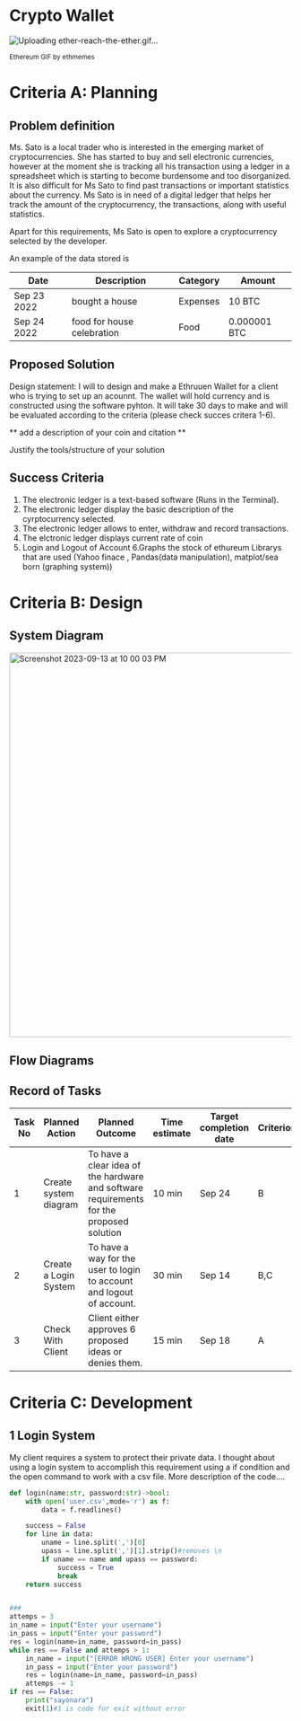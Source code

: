 # Crypto Wallet

![Uploading ether-reach-the-ether.gif…]()

 
<sub>Ethereum GIF by ethmemes</sub>

# Criteria A: Planning

## Problem definition

Ms. Sato is a local trader who is interested in the emerging market of cryptocurrencies. She has started to buy and sell electronic currencies, however at the moment she is tracking all his transaction using a ledger in a spreadsheet which is starting to become burdensome and too disorganized. It is also difficult for Ms Sato to find past transactions or important statistics about the currency. Ms Sato is in need of a digital ledger that helps her track the amount of the cryptocurrency, the transactions, along with useful statistics. 

Apart for this requirements, Ms Sato is open to explore a cryptocurrency selected by the developer.

An example of the data stored is 

| Date | Description | Category | Amount  |
|------|-------------|----------|---------|
| Sep 23 2022 | bought a house | Expenses | 10 BTC |
| Sep 24 2022 | food for house celebration | Food | 0.000001 BTC |


## Proposed Solution

Design statement:
I will to design and make a Ethruuen Wallet for a client who is trying to set up an acounnt. The wallet will hold currency and is constructed using the software pyhton. It will take  30 days to make and will be evaluated according to the criteria (please check succes critera 1-6).

** add a description of your coin and citation **

Justify the tools/structure of your solution

## Success Criteria
1. The electronic ledger is a text-based software (Runs in the Terminal).
2. The electronic ledger display the basic description of the cyrptocurrency selected.
3. The electronic ledger allows to enter, withdraw and record transactions.
4. The elctronic ledger displays current rate of coin
5. Login and Logout of Account
6.Graphs the stock of ethureum  Librarys that are used (Yahoo finace , Pandas(data manipulation), matplot/sea born (graphing system))

# Criteria B: Design

## System Diagram
<img width="685" alt="Screenshot 2023-09-13 at 10 00 03 PM" src="https://github.com/K-Schriber/Unit-1-Comp-Sci/assets/142757998/c2137c19-42c7-4245-9416-c3aede75a3b5">


## Flow Diagrams


## Record of Tasks
| Task No | Planned Action        | Planned Outcome                                                                          | Time estimate | Target completion date | Criterion |
|---------|-----------------------|------------------------------------------------------------------------------------------|---------------|------------------------|-----------|
| 1       | Create system diagram | To have a clear idea of the hardware and software requirements for the proposed solution | 10 min        | Sep 24                 | B         |
| 2       | Create a Login System | To have a way for the user to login to account and logout of account.                    | 30 min        | Sep 14                 | B,C       |
| 3       | Check With Client     | Client either approves 6 proposed ideas or denies them.                                  | 15 min        | Sep 18                 | A         |

# Criteria C: Development

## 1 Login System
My client requires a system to protect their private data. I thought about using a login system to accomplish this requirement using a if condition and the open command to work with a csv file. More description of the code....
```.py
def login(name:str, password:str)->bool:
    with open('user.csv',mode='r') as f:
        data = f.readlines()

    success = False
    for line in data:
        uname = line.split(',')[0]
        upass = line.split(',')[1].strip()#removes \n
        if uname == name and upass == password:
            success = True
            break
    return success


###
attemps = 3
in_name = input("Enter your username")
in_pass = input("Enter your password")
res = login(name=in_name, password=in_pass)
while res == False and attemps > 1:
    in_name = input("[ERROR WRONG USER] Enter your username")
    in_pass = input("Enter your password")
    res = login(name=in_name, password=in_pass)
    attemps -= 1
if res == False:
    print("sayonara")
    exit(1)#1 is code for exit without error
